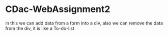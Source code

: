 # CDac-WebAssignment2
in this we can add data from a form into a div, also we can remove the data from the div, it is like a To-do-list
